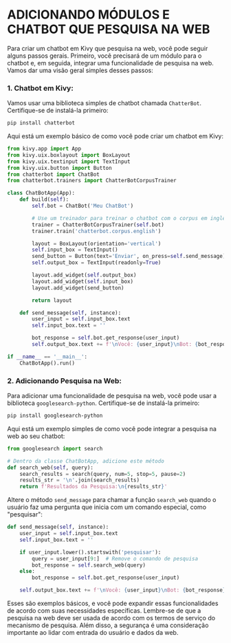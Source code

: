 # ADICIONANDO MÓDULOS E CHATBOT QUE PESQUISA NA WEB
Para criar um chatbot em Kivy que pesquisa na web, você pode seguir alguns passos gerais. Primeiro, você precisará de um módulo para o chatbot e, em seguida, integrar uma funcionalidade de pesquisa na web. Vamos dar uma visão geral simples desses passos:

### 1. **Chatbot em Kivy:**

Vamos usar uma biblioteca simples de chatbot chamada `ChatterBot`. Certifique-se de instalá-la primeiro:

```bash
pip install chatterbot
```

Aqui está um exemplo básico de como você pode criar um chatbot em Kivy:

```python
from kivy.app import App
from kivy.uix.boxlayout import BoxLayout
from kivy.uix.textinput import TextInput
from kivy.uix.button import Button
from chatterbot import ChatBot
from chatterbot.trainers import ChatterBotCorpusTrainer

class ChatBotApp(App):
    def build(self):
        self.bot = ChatBot('Meu ChatBot')

        # Use um treinador para treinar o chatbot com o corpus em inglês
        trainer = ChatterBotCorpusTrainer(self.bot)
        trainer.train('chatterbot.corpus.english')

        layout = BoxLayout(orientation='vertical')
        self.input_box = TextInput()
        send_button = Button(text='Enviar', on_press=self.send_message)
        self.output_box = TextInput(readonly=True)

        layout.add_widget(self.output_box)
        layout.add_widget(self.input_box)
        layout.add_widget(send_button)

        return layout

    def send_message(self, instance):
        user_input = self.input_box.text
        self.input_box.text = ''

        bot_response = self.bot.get_response(user_input)
        self.output_box.text += f'\nVocê: {user_input}\nBot: {bot_response}'

if __name__ == '__main__':
    ChatBotApp().run()
```

### 2. **Adicionando Pesquisa na Web:**

Para adicionar uma funcionalidade de pesquisa na web, você pode usar a biblioteca `googlesearch-python`. Certifique-se de instalá-la primeiro:

```bash
pip install googlesearch-python
```

Aqui está um exemplo simples de como você pode integrar a pesquisa na web ao seu chatbot:

```python
from googlesearch import search

# Dentro da classe ChatBotApp, adicione este método
def search_web(self, query):
    search_results = search(query, num=5, stop=5, pause=2)
    results_str = '\n'.join(search_results)
    return f'Resultados da Pesquisa:\n{results_str}'
```

Altere o método `send_message` para chamar a função `search_web` quando o usuário faz uma pergunta que inicia com um comando especial, como "pesquisar":

```python
def send_message(self, instance):
    user_input = self.input_box.text
    self.input_box.text = ''

    if user_input.lower().startswith('pesquisar'):
        query = user_input[9:]  # Remove o comando de pesquisa
        bot_response = self.search_web(query)
    else:
        bot_response = self.bot.get_response(user_input)

    self.output_box.text += f'\nVocê: {user_input}\nBot: {bot_response}'
```

Esses são exemplos básicos, e você pode expandir essas funcionalidades de acordo com suas necessidades específicas. Lembre-se de que a pesquisa na web deve ser usada de acordo com os termos de serviço do mecanismo de pesquisa. Além disso, a segurança é uma consideração importante ao lidar com entrada do usuário e dados da web.